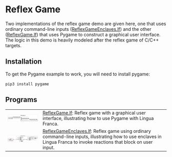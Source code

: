 # Reflex Game
Two implementations of the reflex game demo are given here, one that uses ordinary command-line inputs ([ReflexGameEnclaves.lf](ReflexGameEnclaves.lf)) and the other ([ReflexGame.lf](ReflexGame.lf)) that uses Pygame to construct a graphical user interface.
The logic in this demo is heavily modeled after the reflex game of C/C++ targets.

## Installation

To get the Pygame example to work, you will need to install pygame:

```
pip3 install pygame
```

## Programs

<table>
<tr>
<td> <img src="img/ReflexGame.png" alt="ReflexGame" width="400">
<td> <a href="ReflexGame.lf"> ReflexGame.lf</a>: Reflex game with a graphical user interface, illustrating how to use Pygame with Lingua Franca.</td>
</tr>
<tr>
<td> <img src="img/ReflexGameEnclaves.png" alt="ReflexGameEnclaves" width="400">
<td> <a href="ReflexGameEnclaves.lf"> ReflexGameEnclaves.lf</a>: Reflex game using ordinary command-line inputs, illustrating how to use enclaves in Lingua Franca to invoke reactions that block on user input.</td>
</tr>
</table>
